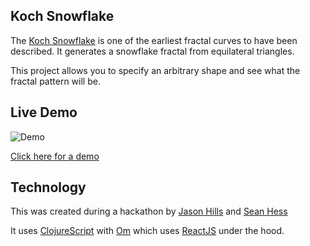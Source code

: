 Koch Snowflake
--------------

The [Koch Snowflake](http://en.wikipedia.org/wiki/Koch_snowflake) is one of the earliest fractal curves to have been described. It generates a snowflake fractal from equilateral triangles.

This project allows you to specify an arbitrary shape and see what the fractal pattern will be.

Live Demo
---------

![Demo](http://i.imgur.com/XO7GCA2.png)

[Click here for a demo](http://argonauthills.github.io/koch/)

Technology
----------

This was created during a hackathon by [Jason Hills](https://github.com/argonauthills) and [Sean Hess](https://github.com/seanhess)

It uses [ClojureScript](https://github.com/clojure/clojurescript) with [Om](https://github.com/swannodette/om) which uses [ReactJS](http://facebook.github.io/react/) under the hood.
